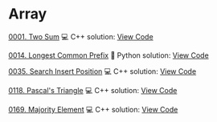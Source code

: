 # Array


[0001. Two Sum](https://leetcode.com/problems/two-sum/)
💻 C++ solution: [View Code](../Problems/0001.Two-Sum/0001.Two-Sum.cpp)

[0014. Longest Common Prefix](https://leetcode.com/problems/longest-common-prefix/)
🐍 Python solution: [View Code](../Problems/0014.Longest-Common-Prefix/0014.Longest-Common-Prefix.py)

[0035. Search Insert Position](https://leetcode.com/problems/search-insert-position/)
💻 C++ solution: [View Code](../Problems/0035.Search-Insert-Position/0035.Search-Insert-Position.cpp)

[0118. Pascal's Triangle](https://leetcode.com/problems/pascal's-triangle/)
💻 C++ solution: [View Code](../Problems/0118.Pascal's-Triangle/0118.Pascal's-Triangle.cpp)

[0169. Majority Element](https://leetcode.com/problems/majority-element/)
💻 C++ solution: [View Code](../Problems/0169.Majority-Element/0169.Majority-Element.cpp)
